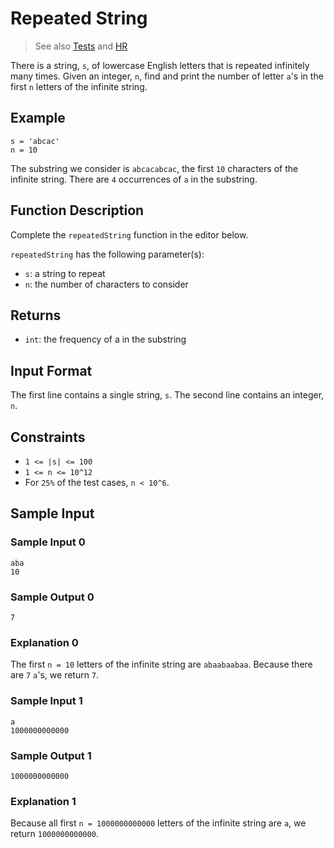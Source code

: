 # Repeated String

> See also [Tests](../../../../test/groovy/warmup/repeatedString) and [HR](https://www.hackerrank.com/challenges/repeated-string/problem)

There is a string, `s`, of lowercase English letters that is repeated
infinitely many times. Given an integer, `n`, find and print
the number of letter `a`'s in the first `n` letters of the infinite
string.

## Example

```
s = 'abcac'
n = 10
```

The substring we consider is `abcacabcac`, the first `10` characters
of the infinite string. There are `4` occurrences of `a` in the substring.

## Function Description

Complete the `repeatedString` function in the editor below.

`repeatedString` has the following parameter(s):

* `s`: a string to repeat
* `n`: the number of characters to consider

## Returns

* `int`: the frequency of a in the substring

## Input Format

The first line contains a single string, `s`.
The second line contains an integer, `n`.

## Constraints

* `1 <= |s| <= 100`
* `1 <= n <= 10^12`
* For `25%` of the test cases, `n < 10^6`.

## Sample Input

### Sample Input 0

```
aba
10
```

### Sample Output 0

```
7
```

### Explanation 0

The first `n = 10` letters of the infinite string are `abaabaabaa`.
Because there are `7` `a`'s, we return `7`.

### Sample Input 1

```
a
1000000000000
```

### Sample Output 1

```
1000000000000
```

### Explanation 1

Because all first `n = 1000000000000` letters of the infinite string
are `a`, we return `1000000000000`.
